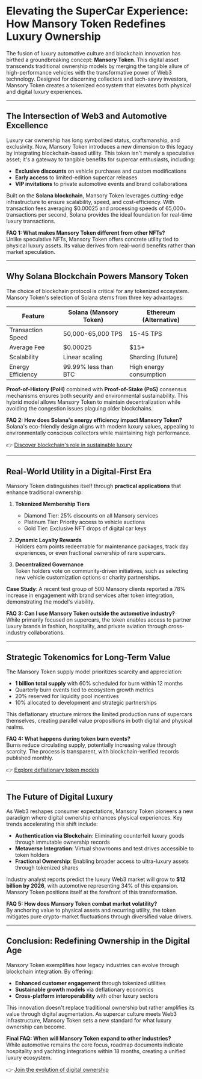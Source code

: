 # Elevating the SuperCar Experience: How Mansory Token Redefines Luxury Ownership

The fusion of luxury automotive culture and blockchain innovation has birthed a groundbreaking concept: **Mansory Token**. This digital asset transcends traditional ownership models by merging the tangible allure of high-performance vehicles with the transformative power of Web3 technology. Designed for discerning collectors and tech-savvy investors, Mansory Token creates a tokenized ecosystem that elevates both physical and digital luxury experiences.

---

## The Intersection of Web3 and Automotive Excellence

Luxury car ownership has long symbolized status, craftsmanship, and exclusivity. Now, Mansory Token introduces a new dimension to this legacy by integrating blockchain-based utility. This token isn't merely a speculative asset; it's a gateway to tangible benefits for supercar enthusiasts, including:

- **Exclusive discounts** on vehicle purchases and custom modifications  
- **Early access** to limited-edition supercar releases  
- **VIP invitations** to private automotive events and brand collaborations  

Built on the **Solana blockchain**, Mansory Token leverages cutting-edge infrastructure to ensure scalability, speed, and cost-efficiency. With transaction fees averaging $0.00025 and processing speeds of 65,000+ transactions per second, Solana provides the ideal foundation for real-time luxury transactions.

**FAQ 1: What makes Mansory Token different from other NFTs?**  
Unlike speculative NFTs, Mansory Token offers concrete utility tied to physical luxury assets. Its value derives from real-world benefits rather than market speculation.

---

## Why Solana Blockchain Powers Mansory Token

The choice of blockchain protocol is critical for any tokenized ecosystem. Mansory Token's selection of Solana stems from three key advantages:

| Feature                | Solana (Mansory Token) | Ethereum (Alternative) |
|------------------------|------------------------|------------------------|
| Transaction Speed      | 50,000-65,000 TPS      | 15-45 TPS              |
| Average Fee            | $0.00025               | $15+                   |
| Scalability            | Linear scaling         | Sharding (future)      |
| Energy Efficiency      | 99.99% less than BTC   | High energy consumption|

**Proof-of-History (PoH)** combined with **Proof-of-Stake (PoS)** consensus mechanisms ensures both security and environmental sustainability. This hybrid model allows Mansory Token to maintain decentralization while avoiding the congestion issues plaguing older blockchains.

**FAQ 2: How does Solana's energy efficiency impact Mansory Token?**  
Solana's eco-friendly design aligns with modern luxury values, appealing to environmentally conscious collectors while maintaining high performance.

👉 [Discover blockchain's role in sustainable luxury](https://bit.ly/okx-bonus)

---

## Real-World Utility in a Digital-First Era

Mansory Token distinguishes itself through **practical applications** that enhance traditional ownership:

1. **Tokenized Membership Tiers**  
   - Diamond Tier: 25% discounts on all Mansory services  
   - Platinum Tier: Priority access to vehicle auctions  
   - Gold Tier: Exclusive NFT drops of digital car keys  

2. **Dynamic Loyalty Rewards**  
   Holders earn points redeemable for maintenance packages, track day experiences, or even fractional ownership of rare supercars.

3. **Decentralized Governance**  
   Token holders vote on community-driven initiatives, such as selecting new vehicle customization options or charity partnerships.

**Case Study**: A recent test group of 500 Mansory clients reported a 78% increase in engagement with brand services after token integration, demonstrating the model's viability.

**FAQ 3: Can I use Mansory Token outside the automotive industry?**  
While primarily focused on supercars, the token enables access to partner luxury brands in fashion, hospitality, and private aviation through cross-industry collaborations.

---

## Strategic Tokenomics for Long-Term Value

The Mansory Token supply model prioritizes scarcity and appreciation:

- **1 billion total supply** with 60% scheduled for burn within 12 months  
- Quarterly burn events tied to ecosystem growth metrics  
- 20% reserved for liquidity pool incentives  
- 10% allocated to development and strategic partnerships  

This deflationary structure mirrors the limited production runs of supercars themselves, creating parallel value propositions in both digital and physical realms.

**FAQ 4: What happens during token burn events?**  
Burns reduce circulating supply, potentially increasing value through scarcity. The process is transparent, with blockchain-verified records published monthly.

👉 [Explore deflationary token models](https://bit.ly/okx-bonus)

---

## The Future of Digital Luxury

As Web3 reshapes consumer expectations, Mansory Token pioneers a new paradigm where digital ownership enhances physical experiences. Key trends accelerating this shift include:

- **Authentication via Blockchain**: Eliminating counterfeit luxury goods through immutable ownership records  
- **Metaverse Integration**: Virtual showrooms and test drives accessible to token holders  
- **Fractional Ownership**: Enabling broader access to ultra-luxury assets through tokenized shares  

Industry analyst reports predict the luxury Web3 market will grow to **$12 billion by 2026**, with automotive representing 34% of this expansion. Mansory Token positions itself at the forefront of this transformation.

**FAQ 5: How does Mansory Token combat market volatility?**  
By anchoring value to physical assets and recurring utility, the token mitigates pure crypto-market fluctuations through diversified value drivers.

---

## Conclusion: Redefining Ownership in the Digital Age

Mansory Token exemplifies how legacy industries can evolve through blockchain integration. By offering:

- **Enhanced customer engagement** through tokenized utilities  
- **Sustainable growth models** via deflationary economics  
- **Cross-platform interoperability** with other luxury sectors  

This innovation doesn't replace traditional ownership but rather amplifies its value through digital augmentation. As supercar culture meets Web3 infrastructure, Mansory Token sets a new standard for what luxury ownership can become.

**Final FAQ: When will Mansory Token expand to other industries?**  
While automotive remains the core focus, roadmap documents indicate hospitality and yachting integrations within 18 months, creating a unified luxury ecosystem.

👉 [Join the evolution of digital ownership](https://bit.ly/okx-bonus)